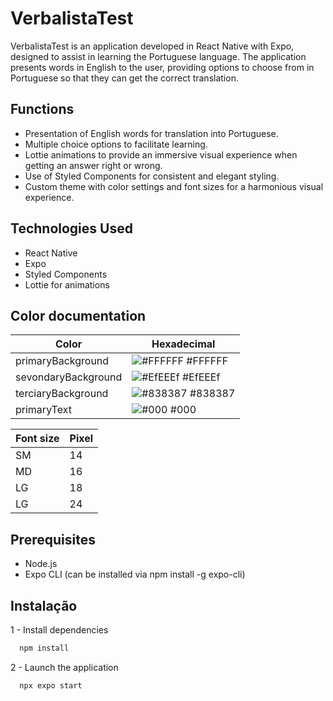 # VerbalistaTest

VerbalistaTest is an application developed in React Native with Expo, designed to assist in learning the Portuguese language. The application presents words in English to the user, providing options to choose from in Portuguese so that they can get the correct translation.

## Functions

- Presentation of English words for translation into Portuguese.
- Multiple choice options to facilitate learning.
- Lottie animations to provide an immersive visual experience when getting an answer right or wrong.
- Use of Styled Components for consistent and elegant styling.
- Custom theme with color settings and font sizes for a harmonious visual experience.

## Technologies Used

- React Native
- Expo
- Styled Components
- Lottie for animations

## Color documentation

| Color               | Hexadecimal                                                      |
| ------------------- | ---------------------------------------------------------------- |
| primaryBackground   | ![#FFFFFF](https://via.placeholder.com/10/0a192f?text=+) #FFFFFF |
| sevondaryBackground | ![#EfEEEf](https://via.placeholder.com/10/f8f8f8?text=+) #EfEEEf |
| terciaryBackground  | ![#838387](https://via.placeholder.com/10/00b48a?text=+) #838387 |
| primaryText         | ![#000](https://via.placeholder.com/10/00b48a?text=+) #000       |

| Font size | Pixel |
| --------- | ----- |
| SM        | 14    |
| MD        | 16    |
| LG        | 18    |
| LG        | 24    |

## Prerequisites

- Node.js
- Expo CLI (can be installed via npm install -g expo-cli)

## Instalação

1 - Install dependencies

```bash
  npm install
```

2 - Launch the application

```bash
  npx expo start
```
